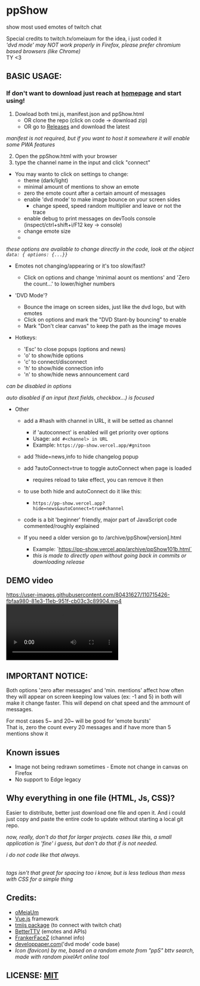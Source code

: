 # ppShow
show most used emotes of twitch chat

Special credits to twitch.tv/omeiaum for the idea, i just coded it
<br>
<i>'dvd mode' may NOT work properly in Firefox, please prefer chromium based browsers (like Chrome)</i>
<br> TY <3


## BASIC USAGE:

### If don't want to download just reach at [homepage](https://pp-show.vercel.app) and start using!

1. Dowload both tmi.js, manifest.json and ppShow.html
	* OR clone the repo (click on code -> download zip)
	* OR go to [Releases](https://github.com/Gnitoon/ppShow/releases) and download the latest

_manifest is not required, but if you want to host it somewhere it will enable some PWA features_


2. Open the ppShow.html with your browser
3. type the channel name in the input and click "connect"

* You may wanto to click on settings to change:
	- theme (dark/light)
	- minimal amount of mentions to show an emote
	- zero the emote count after a certain amount of messages
	- enable 'dvd mode' to make image bounce on your screen sides
		- change speed, speed random multiplier and leave or not the trace
	- enable debug to print messages on devTools console (inspect/ctrl+shift+i/F12 key -> console)
	- change emote size
	- 
_these options are available to change directly in the code, look at the object ```data: { options: {...}}```_



* Emotes not changing/appearing or it's too slow/fast? <br>
	- Click on options and change 'minimal aount os mentions' and 'Zero the count...' to lower/higher numbers

* 'DVD Mode'? <br>
	- Bounce the image on screen sides, just like the dvd logo, but with emotes
	- Click on options and mark the "DVD Stant-by bouncing" to enable
	- Mark "Don't clear canvas" to keep the path as the image moves

* Hotkeys:
    - 'Esc' to close popups (options and news)
    - 'o' to show/hide options
    - 'c' to connect/disconnect
    - 'h' to show/hide connection info
    - 'n' to show/hide news announcement card

_can be disabled in options_

_auto disabled if an input (text fields, checkbox...) is focused_


* Other
    * add a #hash with channel in URL, it will be setted as channel 
        - if 'autoconnect' is enabled will get priority over options
        - Usage:
            `add #<channel> in URL`
        - Example:
            `https://pp-show.vercel.app/#gnitoon`
    * add ?hide=news,info to hide changelog popup
    * add ?autoConnect=true to toggle autoConnect when page is loaded
        * requires reload to take effect, you can remove it then
    * to use both hide and autoConnect do it like this:
        * ```https://pp-show.vercel.app?hide=news&autoConnect=true#channel```

    * code is a bit 'beginner' friendly, major part of JavaScript code commented/roughly explained

    * If you need a older version go to /archive/ppShow[version].html
        - Example: ´https://pp-show.vercel.app/archive/ppShow101b.html´
        - _this is made to directly open without going back in commits or downloading release_

## DEMO video
https://user-images.githubusercontent.com/80431627/110715426-fbfaa980-81e3-11eb-951f-cb03c3c89904.mp4
![](https://user-images.githubusercontent.com/80431627/110715426-fbfaa980-81e3-11eb-951f-cb03c3c89904.mp4)

## IMPORTANT NOTICE:
Both options 'zero after messages' and 'min. mentions' affect how often they will appear on screen keeping low values (ex: -1 and 5) in both will make it change faster.
This will depend on chat speed and the ammount of messages.
<br> 

For most cases 5~ and 20~ will be good for 'emote bursts'
<br>
That is, zero the count every 20 messages and if have more than 5 mentions show it

## Known issues
* Image not being redrawn sometimes - Emote not change in canvas on Firefox
* No support to Edge legacy

## Why everything in one file (HTML, Js, CSS)?
Easier to distribute, better just download one file and open it. And i could just copy and paste the entire code to update without starting a local git repo.

_now, really, don't do that for larger projects. cases like this, a small application is 'fine' i guess, but don't do that if is not needed._

_i do not code like that always._

_<br> tags isn't that great for spacing too i know, but is less tedious than mess with CSS for a simple thing_


## Credits:
* <a href="https://twitch.tv/omeiaum" target="_blank" class="link">oMeiaUm</a>
* <a href="https://vuejs.org/" target="_blank" class="link">Vue.js</a> framework
* <a href="https://tmijs.com/" target="_blank" class="link">tmijs package</a> (to connect with twitch chat)
* <a href="https://betterttv.com/" target="_blank" class="link">BetterTTV</a> (emotes and APIs)
* <a href="https://www.frankerfacez.com/developers" target="_blank" class="link">FrankerFaceZ</a> (channel info)
* <a href="http://developpaper.com/using-canvas-to-make-a-dvd-standby-animation-implementation-code/" target="_blank" class="link">developpaper.com</a>('dvd mode' code base)
* <i>Icon (favicon) by me, based on a random emote from "ppS" bttv search, made with random pixelArt online tool</i>


## LICENSE: <a href="https://opensource.org/licenses/MIT" target="_blank" class="link">MIT</a>

